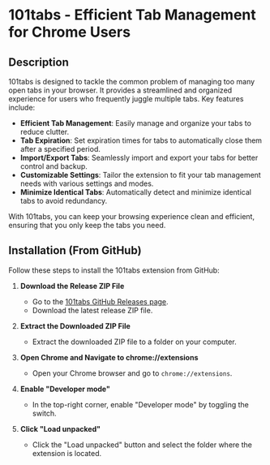 # 101tabs - Efficient Tab Management for Chrome Users

## Description

101tabs is designed to tackle the common problem of managing too many open tabs in your browser. It provides a streamlined and organized experience for users who frequently juggle multiple tabs. Key features include:

- **Efficient Tab Management**: Easily manage and organize your tabs to reduce clutter.
- **Tab Expiration**: Set expiration times for tabs to automatically close them after a specified period.
- **Import/Export Tabs**: Seamlessly import and export your tabs for better control and backup.
- **Customizable Settings**: Tailor the extension to fit your tab management needs with various settings and modes.
- **Minimize Identical Tabs**: Automatically detect and minimize identical tabs to avoid redundancy.

With 101tabs, you can keep your browsing experience clean and efficient, ensuring that you only keep the tabs you need.

## Installation (From GitHub)

Follow these steps to install the 101tabs extension from GitHub:

1. **Download the Release ZIP File**
   - Go to the [101tabs GitHub Releases page](https://github.com/Hasbi-sabah/101tabs/releases).
   - Download the latest release ZIP file.

2. **Extract the Downloaded ZIP File**
   - Extract the downloaded ZIP file to a folder on your computer.

3. **Open Chrome and Navigate to chrome://extensions**
   - Open your Chrome browser and go to `chrome://extensions`.

4. **Enable "Developer mode"**
   - In the top-right corner, enable "Developer mode" by toggling the switch.

5. **Click "Load unpacked"**
   - Click the "Load unpacked" button and select the folder where the extension is located.

